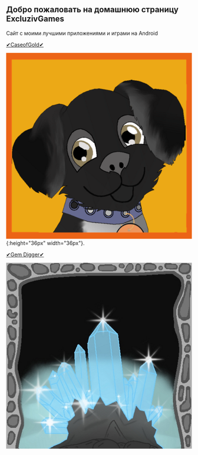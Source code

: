 ## Добро пожаловать на домашнюю страницу ExcluzivGames
Сайт с моими лучшими приложениями и играми на Android

[✔CaseofGold✔](#я-ссылка "https://play.google.com/store/apps/details?id=com.clickmoney") 

![alt text](ava_umka.png) {:height="36px" width="36px"}.

 [✔Gem Digger✔](#я-ссылка "https://play.google.com/store/apps/details?id=com.digger")
 
 ![alt text](ikon.png "✔Gem Digger✔")



